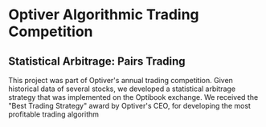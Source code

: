 # Optiver Algorithmic Trading Competition
## Statistical Arbitrage: Pairs Trading
This project was part of Optiver's annual trading competition.
Given historical data of several stocks, we developed a statistical arbitrage strategy that was implemented on the Optibook exchange.
We received the "Best Trading Strategy" award by Optiver's CEO, for developing the most profitable trading algorithm
